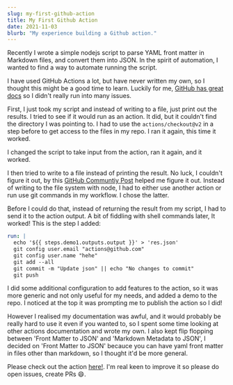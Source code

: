 ```yaml
---
slug: my-first-github-action
title: My First Github Action
date: 2021-11-03
blurb: "My experience building a Github action."
---
```


Recently I wrote a simple nodejs script to parse YAML front matter in Markdown files, and convert them into JSON. In the spirit of automation, I wanted to find a way to automate running the script.

I have used GitHub Actions a lot, but have never written my own, so I thought this might be a good time to learn. Luckily for me, [GitHub has great docs](https://docs.github.com/en/actions/creating-actions/creating-a-javascript-action) so I didn't really run into many issues.

First, I just took my script and instead of writing to a file, just print out the results. I tried to see if it would run as an action. It did, but it couldn't find the directory I was pointing to. I had to use the `actions/checkout@v2` in a step before to get access to the files in my repo. I ran it again, this time it worked.

I changed the script to take input from the action, ran it again, and it worked.

I then tried to write to a file instead of printing the result. No luck, I couldn't figure it out, by this [GitHub Communtiy Post](https://github.community/t/can-github-actions-directly-edit-files-in-a-repository/17884/7) helped me figure it out. Instead of writing to the file system with node, I had to either use another action or run use git commands in my workflow. I chose the latter.

Before I could do that, instead of returning the result from my script, I had to send it to the action output. A bit of fiddling with shell commands later, It worked! This is the step I added:

```yaml
run: |
  echo '${{ steps.demo1.outputs.output }}' > 'res.json'
  git config user.email "actions@github.com"
  git config user.name "hehe"
  git add --all
  git commit -m "Update json" || echo "No changes to commit"
  git push
```

I did some additional configuration to add features to the action, so it was more generic and not only useful for my needs, and added a demo to the repo. I noticed at the top it was prompting me to publish the action so I did!

However I realised my documentation was awful, and it would probably be really hard to use it even if you wanted to, so I spent some time looking at other actions documentation and wrote my own. I also kept flip flopping between 'Front Matter to JSON' and 'Markdown Metadata to JSON', I decided on 'Front Matter to JSON' becauce you can have yaml front matter in files other than markdown, so I thought it'd be more general.

Please check out the action [here!](https://github.com/marketplace/actions/front-matter-to-json-action). I'm real keen to improve it so please do open issues, create PRs :smile:.
